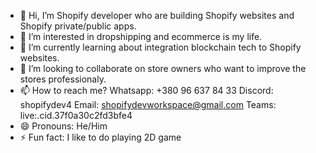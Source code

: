 - 👋 Hi, I’m Shopify developer who are building Shopify websites and Shopify private/public apps.
- 👀 I’m interested in dropshipping and ecommerce is my life.
- 🌱 I’m currently learning about integration blockchain tech to Shopify websites.
- 💞️ I’m looking to collaborate on store owners who want to improve the stores professionaly.
- 📫 How to reach me?
      Whatsapp: +380 96 637 84 33
      Discord: shopifydev4
      Email: shopifydevworkspace@gmail.com
      Teams: live:.cid.37f0a30c2fd3bfe4
- 😄 Pronouns: He/Him
- ⚡ Fun fact: I like to do playing 2D game

<!---
ecomdevking/ecomdevking is a ✨ special ✨ repository because its `README.md` (this file) appears on your GitHub profile.
You can click the Preview link to take a look at your changes.
--->
